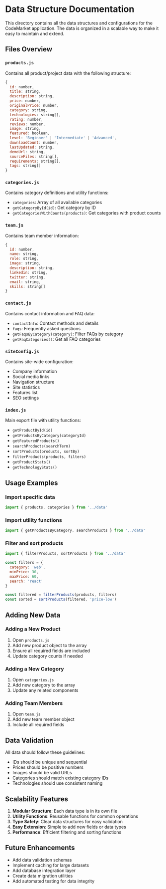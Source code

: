 # Data Structure Documentation

This directory contains all the data structures and configurations for the CodeMarket application. The data is organized in a scalable way to make it easy to maintain and extend.

## Files Overview

### `products.js`
Contains all product/project data with the following structure:
```javascript
{
  id: number,
  title: string,
  description: string,
  price: number,
  originalPrice: number,
  category: string,
  technologies: string[],
  rating: number,
  reviews: number,
  image: string,
  featured: boolean,
  level: 'Beginner' | 'Intermediate' | 'Advanced',
  downloadCount: number,
  lastUpdated: string,
  demoUrl: string,
  sourceFiles: string[],
  requirements: string[],
  tags: string[]
}
```

### `categories.js`
Contains category definitions and utility functions:
- `categories`: Array of all available categories
- `getCategoryById(id)`: Get category by ID
- `getCategoriesWithCounts(products)`: Get categories with product counts

### `team.js`
Contains team member information:
```javascript
{
  id: number,
  name: string,
  role: string,
  image: string,
  description: string,
  linkedin: string,
  twitter: string,
  email: string,
  skills: string[]
}
```

### `contact.js`
Contains contact information and FAQ data:
- `contactInfo`: Contact methods and details
- `faqs`: Frequently asked questions
- `getFaqsByCategory(category)`: Filter FAQs by category
- `getFaqCategories()`: Get all FAQ categories

### `siteConfig.js`
Contains site-wide configuration:
- Company information
- Social media links
- Navigation structure
- Site statistics
- Features list
- SEO settings

### `index.js`
Main export file with utility functions:
- `getProductById(id)`
- `getProductsByCategory(categoryId)`
- `getFeaturedProducts()`
- `searchProducts(searchTerm)`
- `sortProducts(products, sortBy)`
- `filterProducts(products, filters)`
- `getProductStats()`
- `getTechnologyStats()`

## Usage Examples

### Import specific data
```javascript
import { products, categories } from '../data'
```

### Import utility functions
```javascript
import { getProductsByCategory, searchProducts } from '../data'
```

### Filter and sort products
```javascript
import { filterProducts, sortProducts } from '../data'

const filters = {
  category: 'web',
  minPrice: 30,
  maxPrice: 60,
  search: 'react'
}

const filtered = filterProducts(products, filters)
const sorted = sortProducts(filtered, 'price-low')
```

## Adding New Data

### Adding a New Product
1. Open `products.js`
2. Add new product object to the array
3. Ensure all required fields are included
4. Update category counts if needed

### Adding a New Category
1. Open `categories.js`
2. Add new category to the array
3. Update any related components

### Adding Team Members
1. Open `team.js`
2. Add new team member object
3. Include all required fields

## Data Validation

All data should follow these guidelines:
- IDs should be unique and sequential
- Prices should be positive numbers
- Images should be valid URLs
- Categories should match existing category IDs
- Technologies should use consistent naming

## Scalability Features

1. **Modular Structure**: Each data type is in its own file
2. **Utility Functions**: Reusable functions for common operations
3. **Type Safety**: Clear data structures for easy validation
4. **Easy Extension**: Simple to add new fields or data types
5. **Performance**: Efficient filtering and sorting functions

## Future Enhancements

- Add data validation schemas
- Implement caching for large datasets
- Add database integration layer
- Create data migration utilities
- Add automated testing for data integrity
